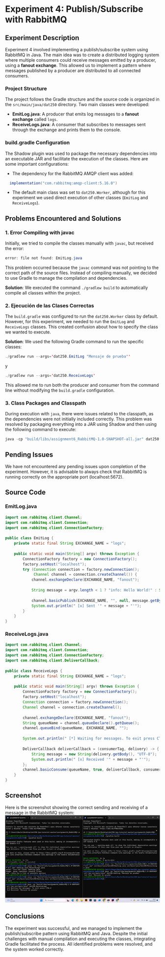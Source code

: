 # Experiment 4: Publish/Subscribe with RabbitMQ

## Experiment Description

Experiment 4 involved implementing a publish/subscribe system using RabbitMQ in Java. The main idea was to create a distributed logging system where multiple consumers could receive messages emitted by a producer, using a **fanout exchange**. This allowed us to implement a pattern where messages published by a producer are distributed to all connected consumers.

### Project Structure

The project follows the Gradle structure and the source code is organized in the `src/main/java/dat250` directory. Two main classes were developed:

- **EmitLog.java**: A producer that emits log messages to a **fanout exchange** called `logs`.
- **ReceiveLogs.java**: A consumer that subscribes to messages sent through the exchange and prints them to the console.

### build.gradle Configuration

The Shadow plugin was used to package the necessary dependencies into an executable JAR and facilitate the execution of the classes. Here are some important configurations:

- The dependency for the RabbitMQ AMQP client was added:
```java
  implementation("com.rabbitmq:amqp-client:5.16.0")
```
- The default main class was set to `dat250.Worker`, although for this experiment we used direct execution of other classes (`EmitLog` and `ReceiveLogs`).

## Problems Encountered and Solutions

### 1. Error Compiling with javac

Initially, we tried to compile the classes manually with `javac`, but received the error:
```java
error: file not found: EmitLog.java
```
This problem occurred because the `javac` command was not pointing to the correct path of the source files. Instead of compiling manually, we decided to use Gradle to manage the compilation and dependencies.

**Solution**: We executed the command `./gradlew build` to automatically compile all classes within the project.

### 2. Ejecución de las Clases Correctas

The `build.gradle` was configured to run the `dat250.Worker` class by default. However, for this experiment, we needed to run the `EmitLog` and `ReceiveLogs` classes. This created confusion about how to specify the class we wanted to execute.

**Solution**: We used the following Gradle command to run the specific classes:
```java
./gradlew run --args='dat250.EmitLog "Mensaje de prueba"'
```
y
```java
./gradlew run --args='dat250.ReceiveLogs'
```
This allowed me to run both the producer and consumer from the command line without modifying the `build.gradle` configuration.

### 3. Class Packages and Classpath

During execution with `java`, there were issues related to the classpath, as the dependencies were not initially included correctly. This problem was resolved by packaging everything into a JAR using Shadow and then using the following command to execute:

```java
java -cp "build/libs/assignment6_RabbitMQ-1.0-SNAPSHOT-all.jar" dat250.EmitLog "Mensaje de prueba"
```
## Pending Issues

We have not encountered any pending issues upon completion of the experiment. However, it is advisable to always check that RabbitMQ is running correctly on the appropriate port (localhost:5672).

## Source Code

### EmitLog.java
```java
import com.rabbitmq.client.Channel;  
import com.rabbitmq.client.Connection;  
import com.rabbitmq.client.ConnectionFactory;  

public class EmitLog {  
    private static final String EXCHANGE_NAME = "logs";  
  
    public static void main(String[] argv) throws Exception {  
        ConnectionFactory factory = new ConnectionFactory();  
        factory.setHost("localhost");  
        try (Connection connection = factory.newConnection();  
             Channel channel = connection.createChannel()) {  
            channel.exchangeDeclare(EXCHANGE_NAME, "fanout");  
  
            String message = argv.length < 1 ? "info: Hello World!" : String.join(" ", argv);  
  
            channel.basicPublish(EXCHANGE_NAME, "", null, message.getBytes("UTF-8"));  
            System.out.println(" [x] Sent '" + message + "'");  
        }  
    }  
}
```
### ReceiveLogs.java
```java
import com.rabbitmq.client.Channel;  
import com.rabbitmq.client.Connection;  
import com.rabbitmq.client.ConnectionFactory;  
import com.rabbitmq.client.DeliverCallback;  

public class ReceiveLogs {  
    private static final String EXCHANGE_NAME = "logs";  
  
    public static void main(String[] argv) throws Exception {  
        ConnectionFactory factory = new ConnectionFactory();  
        factory.setHost("localhost");  
        Connection connection = factory.newConnection();  
        Channel channel = connection.createChannel();  
  
        channel.exchangeDeclare(EXCHANGE_NAME, "fanout");  
        String queueName = channel.queueDeclare().getQueue();  
        channel.queueBind(queueName, EXCHANGE_NAME, "");  
  
        System.out.println(" [*] Waiting for messages. To exit press CTRL+C");  
  
        DeliverCallback deliverCallback = (consumerTag, delivery) -> {  
            String message = new String(delivery.getBody(), "UTF-8");  
            System.out.println(" [x] Received '" + message + "'");  
        };  
        channel.basicConsume(queueName, true, deliverCallback, consumerTag -> {});  
    }  
}
```
## Screenshot

Here is the screenshot showing the correct sending and receiving of a message in the RabbitMQ system:
![Screenshot - Sending and receiving messages in RabbitMQ](https://github.com/NachoAlcaldeT/DAT250/blob/main/Assignment6/Screenshots_Assignment6/experiment4_RabbitMQ.png)

## Conclusions

The experiment was successful, and we managed to implement the publish/subscribe pattern using RabbitMQ and Java. Despite the initial challenges with manual compilation and executing the classes, integrating Gradle facilitated the process. All identified problems were resolved, and the system worked correctly.
